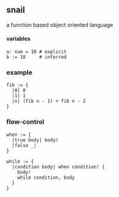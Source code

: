 ## snail
a function based object oriented language

#### variables

```
a: num = 10 # explicit
b := 10     # inferred
```

### example

```
fib := {
  |0| 0
  |1| 1
  |n| (fib n - 1) + fib n - 2
}
```

### flow-control

```
when := {
  |true body| body!
  |false _|
}
```

```
while := {
  |condition body| when condition! {
    body!
    while condition, body
  }
}
```
